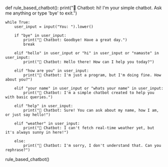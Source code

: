 def rule_based_chatbot():
    print("🤖 Chatbot: hi! I'm your simple chatbot. Ask me anything or type 'bye' to exit.")

    while True:
        user_input = input("You: ").lower()

        if "bye" in user_input:
            print("🤖 Chatbot: Goodbye! Have a great day.")
            break

        elif "hello" in user_input or "hi" in user_input or "namaste" in user_input:
            print("🤖 Chatbot: Hello there! How can I help you today?")

        elif "how are you" in user_input:
            print("🤖 Chatbot: I'm just a program, but I'm doing fine. How about you?")

        elif "your name" in user_input or "whats your name" in user_input:
            print("🤖 Chatbot: I'm a simple chatbot created to help you with basic queries.")

        elif "help" in user_input:
            print("🤖 Chatbot: Sure! You can ask about my name, how I am, or just say hello!")

        elif "weather" in user_input:
            print("🤖 Chatbot: I can't fetch real-time weather yet, but it's always sunny in here!")

        else:
            print("🤖 Chatbot: I'm sorry, I don't understand that. Can you rephrase?")

rule_based_chatbot()
